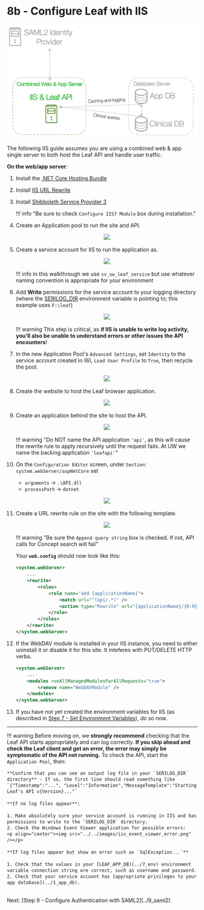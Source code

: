 # 8b - Configure Leaf with IIS

![Infra](../images/infra_iis_focus.png "Architecure-Focus-Example") 

The following IIS guide assumes you are using a combined web & app single server to both host the Leaf API and handle user traffic.

**On the web/app server**:

1. Install the [.NET Core Hosting Bundle](https://docs.microsoft.com/en-us/aspnet/core/host-and-deploy/iis/?view=aspnetcore-2.2)
2. Install [IIS URL Rewrite](https://www.iis.net/downloads/microsoft/url-rewrite)
3. Install [Shibboleth Service Provider 3](https://wiki.shibboleth.net/confluence/display/SP3/Install+on+Windows#InstallonWindows-Installation)

    !!! info "Be sure to check `Configure IIS7 Module` box during installation."

4. Create an Application pool to run the site and API.
    <p align="center"><img src="../../images/iis_app_pool.png" /></p>

6. Create a service account for IIS to run the application as. 
    <p align="center"><img src="../../images/iis_svc_account.png" /></p>

    !!! info 
        In this walkthrough we use `sv_uw_leaf_service` but use whatever naming convention is appropriate for your environment

7. Add **Write** permissions for the service account to your logging directory (where the [SERILOG_DIR](../7_env) environment variable is pointing to; this example uses `F:\leaf`)
    <p align="center"><img src="../../images/iis_log_perms.png" /></p>

    !!! warning
        This step is critical, as **if IIS is unable to write log activity, you'll also be unable to understand errors or other issues the API encounters**!

5. In the new Application Pool's `Advanced Settings`, set `Identity` to the service account created in (6), `Load User Profile` to `True`, then recycle the pool.
    <p align="center"><img src="../../images/iis_identity.png" /></p>

6. Create the website to host the Leaf browser application.
    <p align="center"><img src="../../images/iis_website.png" /></p>

7. Create an application behind the site to host the API.
    <p align="center"><img src="../../images/iis_api.png" /></p>

    !!! warning "Do NOT name the API application `'api'`, as this will cause the rewrite rule to apply recursively until the request fails. At UW we name the backing application `'leafapi'`"

8. On the `Configuration Editor` screen, under `Section`: `system.webServer/aspNetCore` set
    - `arguments` -> `.\API.dll`
    - `processPath` -> `dotnet`

    <p align="center"><img src="../../images/iis_config_editor.png" /></p>
   
9. Create a URL rewrite rule on the site with the following template.
    <p align="center"><img src="../../images/iis_url_rewrite.png" /></p>


    !!! warning "Be sure the `Append query string` box is checked. If not, API calls for Concept search will fail"

    Your **`web.config`** should now look like this:

    ```xml
    <system.webServer>
        ...
        <rewrite>
            <rules>
                <rule name="add {applicationName}">
                    <match url="^(api/.*)" />
                    <action type="Rewrite" url="{applicationName}/{R:0}" appendQueryString="true" logRewrittenUrl="true" />
                </rule>
            </rules>
        </rewrite>
    </system.webServer>
    ```

10. If the WebDAV module is installed in your IIS instance, you need to either uninstall it or disable it for this site. It inteferes with PUT/DELETE HTTP verbs.

    ```xml
    <system.webServer>
        ...
        <modules runAllManagedModulesForAllRequests="true">
            <remove name="WebDAVModule" />
        </modules>
    </system.webServer>
    ```

11. If you have not yet created the environment variables for IIS (as described in [Step 7 - Set Environment Variables](../7_env)), do so now.

---

!!! warning
    Before moving on, we **strongly recommend** checking that the Leaf API starts appropriately and can log correctly. **If you skip ahead and check the Leaf client and get an error, the error may simply be symptomatic of the API not running.** To check the API, start the `Application Pool`, then:

    **Confirm that you can see an output log file in your `SERILOG_DIR` directory** - If so, the first line should read something like `{"Timestamp":"...", "Level":"Information","MessageTemplate":"Starting Leaf's API v{Version}..."`

    **If no log files appear**:

    1. Make absolutely sure your service account is running in IIS and has permissions to write to the `SERILOG_DIR` directory.
    2. Check the Windows Event Viewer application for possible errors:
    <p align="center"><img src="../../images/iis_event_viewer_error.png" /></p>

    **If log files appear but show an error such as `SqlException...`**

    1. Check that the values in your [LEAF_APP_DB](../7_env) environment variable connection string are correct, such as username and password. 
    2. Check that your service account has [appropriate privileges to your app database](../1_app_db).




<br>
Next: [Step 9 - Configure Authentication with SAML2](../9_saml2)